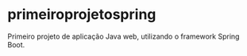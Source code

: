# primeiroprojetospring
Primeiro projeto de aplicação Java web, utilizando o framework Spring Boot.
